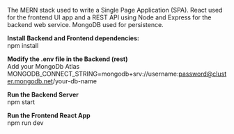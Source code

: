 The MERN stack used to write a Single Page Application (SPA). React used for the frontend UI app and a REST API using Node and Express for the backend web service. MongoDB used for persistence.

**Install Backend and Frontend dependencies:**<br>
npm install

**Modify the .env file in the Backend (rest)**<br>
Add your MongoDb Atlas
MONGODB_CONNECT_STRING=mongodb+srv://username:password@cluster.mongodb.net/your-db-name


**Run the Backend Server**<br>
npm start

**Run the Frontend React App**<br>
npm run dev

